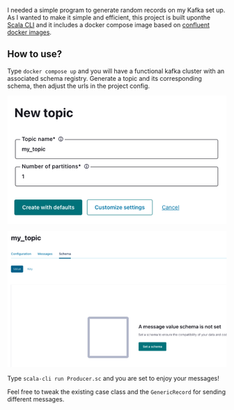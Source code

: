 I needed a simple program to generate random records on my Kafka set up. As I wanted to make it simple and efficient, this project is built uponthe [Scala CLI](https://scala-cli.virtuslab.org/) and it includes a docker compose image based on [confluent docker images](https://docs.confluent.io/platform/current/installation/docker/image-reference.html).

## How to use?

Type `docker compose up` and you will have a functional kafka cluster with an associated schema registry. Generate a topic and its corresponding schema, then adjust the urls in the project config. 

![Image describing the UI for creating a topic](./docs/images/create_topic.png)

![Image describing where the set schema button is located](./docs/images/set_schema.png)

Type `scala-cli run Producer.sc` and you are set to enjoy your messages!

Feel free to tweak the existing case class and the `GenericRecord` for sending different messages.